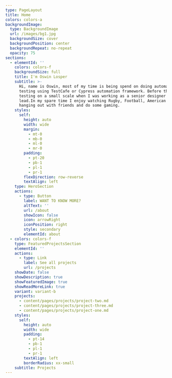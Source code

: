 ```yaml
---
type: PageLayout
title: Home
colors: colors-a
backgroundImage:
  type: BackgroundImage
  url: /images/bg1.jpg
  backgroundSize: cover
  backgroundPosition: center
  backgroundRepeat: no-repeat
  opacity: 75
sections:
  - elementId: ''
    colors: colors-f
    backgroundSize: full
    title: I'm Oswin Losper
    subtitle: >-
      Hi, name is Oswin, most of my time is being spend on doing automation
      testing using TestCafe or Cypress automation framework. Before this I did
      testing on a small scale when I was working as a senior designer & team
      lead.In my spare time I enjoy watching Rugby, Football, American Football,
      hanging out with friends and do some gaming.
    styles:
      self:
        height: auto
        width: wide
        margin:
          - mt-0
          - mb-0
          - ml-0
          - mr-0
        padding:
          - pt-20
          - pb-1
          - pl-1
          - pr-1
        flexDirection: row-reverse
        textAlign: left
    type: HeroSection
    actions:
      - type: Button
        label: WANT TO KNOW MORE?
        altText: ''
        url: /about
        showIcon: false
        icon: arrowRight
        iconPosition: right
        style: secondary
        elementId: about
  - colors: colors-f
    type: FeaturedProjectsSection
    elementId: ''
    actions:
      - type: Link
        label: See all projects
        url: /projects
    showDate: false
    showDescription: true
    showFeaturedImage: true
    showReadMoreLink: true
    variant: variant-b
    projects:
      - content/pages/projects/project-two.md
      - content/pages/projects/project-three.md
      - content/pages/projects/project-one.md
    styles:
      self:
        height: auto
        width: wide
        padding:
          - pt-14
          - pb-1
          - pl-1
          - pr-1
        textAlign: left
        borderRadius: xx-small
    subtitle: Projects
---
```

